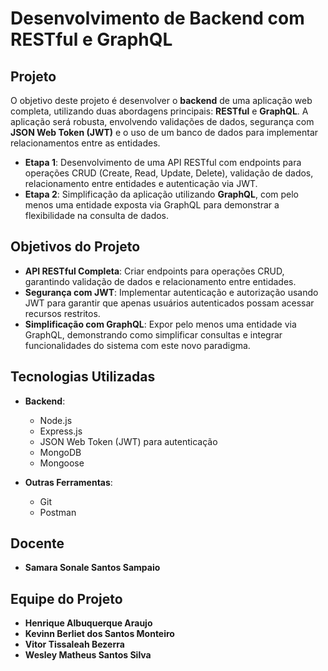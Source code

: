 # Desenvolvimento de Backend com RESTful e GraphQL

## Projeto

O objetivo deste projeto é desenvolver o **backend** de uma aplicação web completa, utilizando duas abordagens principais: **RESTful** e **GraphQL**. A aplicação será robusta, envolvendo validações de dados, segurança com **JSON Web Token (JWT)** e o uso de um banco de dados para implementar relacionamentos entre as entidades.

- **Etapa 1**: Desenvolvimento de uma API RESTful com endpoints para operações CRUD (Create, Read, Update, Delete), validação de dados, relacionamento entre entidades e autenticação via JWT.
- **Etapa 2**: Simplificação da aplicação utilizando **GraphQL**, com pelo menos uma entidade exposta via GraphQL para demonstrar a flexibilidade na consulta de dados.


## Objetivos do Projeto

- **API RESTful Completa**: Criar endpoints para operações CRUD, garantindo validação de dados e relacionamento entre entidades.
- **Segurança com JWT**: Implementar autenticação e autorização usando JWT para garantir que apenas usuários autenticados possam acessar recursos restritos.
- **Simplificação com GraphQL**: Expor pelo menos uma entidade via GraphQL, demonstrando como simplificar consultas e integrar funcionalidades do sistema com este novo paradigma.

## Tecnologias Utilizadas

- **Backend**:
  - Node.js
  - Express.js
  - JSON Web Token (JWT) para autenticação
  - MongoDB
  - Mongoose

- **Outras Ferramentas**:
  - Git
  - Postman

## Docente

- **Samara Sonale Santos Sampaio**

## Equipe do Projeto

- **Henrique Albuquerque Araujo**
- **Kevinn Berliet dos Santos Monteiro**
- **Vitor Tissaleah Bezerra**
- **Wesley Matheus Santos Silva**
